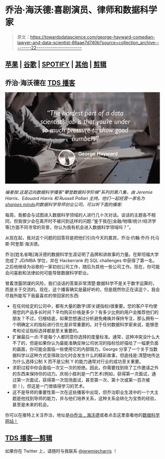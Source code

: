 # 乔治·海沃德:喜剧演员、律师和数据科学家

> 原文：<https://towardsdatascience.com/george-hayward-comedian-lawyer-and-data-scientist-86aae7d740b?source=collection_archive---------22----------------------->

## [苹果](https://podcasts.apple.com/ca/podcast/towards-data-science/id1470952338?mt=2) | [谷歌](https://www.google.com/podcasts?feed=aHR0cHM6Ly9hbmNob3IuZm0vcy8zNmI0ODQ0L3BvZGNhc3QvcnNz) | [SPOTIFY](https://open.spotify.com/show/63diy2DtpHzQfeNVxAPZgU) | [其他](https://anchor.fm/towardsdatascience) | [剪辑](https://youtu.be/x2EaniZseu8)

## 乔治·海沃德在 [TDS 播客](https://towardsdatascience.com/podcast/home)

![](img/decfc00b5ba8ca6dada045dcf21589e3.png)

*编者按:这是迈向数据科学播客“攀登数据科学阶梯”系列的第八集，由 Jeremie Harris、Edouard Harris 和 Russell Pollari 主持。他们一起经营一家名为*[*sharpes minds*](http://sharpestminds.com)*的数据科学导师创业公司。可以听下面的播客:*

每周，我都会与试图进入数据科学领域的人进行几十次对话。谈话的主题各不相同，但我很少会在离开时不被问到这样的问题:“鉴于我在[金融/物理/统计/经济学等]方面不同寻常的背景，你认为我有机会进入数据科学领域吗？”。

从现在起，我对这个问题的回答将是把他们引向今天的嘉宾，乔治·约翰·乔丹·托马斯·阿奎那·海沃德。

乔治[姓名省略]海沃德的数据科学生涯证明了品牌和讲故事的力量。在斯坦福大学完成了 JD/MBA 学位，并在 Hackerrank 的 SQL challenges 中获得了第一名，之后他继续为谷歌的一家初创公司工作，随后为其他一些公司工作。现在，你可能会问喜剧和法律如何可能导致数据科学职业。

冒着泄露阴谋的风险，我们谈话的答案非常清楚:数据科学不是关于数字运算的，而是关于交流的。现在，这个播客确实是最好听的，但是既然你正在读这个，我会尽我所能写下我最喜欢的带回家的东西:

*   在任何给定的公司中，都有大量的数字(即关键指标)很重要。您的客户平均使用您的产品多长时间？平均购买价格是多少？有多少比例的用户会推荐他们的朋友？不过，归根结底，如果您想通过分析避免瘫痪并保持专注，那么拥有一个明确定义的指标进行优化是非常重要的。对于任何数据科学家来说，能够思考和论证指标选择都是至关重要的。
*   扩展最后一点:不是每个人都同意你选择的度量标准。通常，这种冲突没什么大不了的，但是如果你认为最能准确反映公司状况的指标恰好描绘了一幅更负面的画面，你可能会面临一些使用它的内部阻力。George 分享了一个关于当数据科学以这种方式变得政治化时会发生什么的精彩故事，但底线是:清楚地传达为什么选择公制 X 而不是公制 Y 的能力通常对行业的成功至关重要。
*   求职过程中你会面临一次又一次的拒绝。因此，你需要找到除了工作邀请之外的东西来保持你的动力。庆祝小胜利是一门艺术(例如，获得第一次面试，通过第一次面试，获得第一次现场面试，甚至第一次、第十次或第一百次被拒！)，但这是一门很值得学习的艺术。
*   这不是导师的重要性第一次在这些播客中出现，但乔治职业生涯中的一个大主题是他找到导师的能力，并与他们培养关系，这种关系会转化为宝贵的经验，甚至是未来的机会。

你可以在推特上关注乔治，地址是[@乔治 _ 海沃德](https://twitter.com/George_Hayward)或者点击这里查看他的[数据科学网站！](https://ghayward.github.io/)

## [TDS 播客—剪辑](https://youtu.be/x2EaniZseu8)

如果你在 Twitter 上，请随时与我联系 [@jeremiecharris](https://twitter.com/jeremiecharris) ！